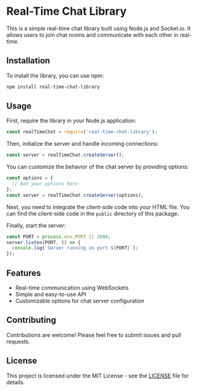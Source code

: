 # Real-Time Chat Library

This is a simple real-time chat library built using Node.js and Socket.io. It allows users to join chat rooms and communicate with each other in real-time.

## Installation

To install the library, you can use npm:

```bash
npm install real-time-chat-library
```

## Usage

First, require the library in your Node.js application:

```javascript
const realTimeChat = require('real-time-chat-library');
```

Then, initialize the server and handle incoming connections:

```javascript
const server = realTimeChat.createServer();
```

You can customize the behavior of the chat server by providing options:

```javascript
const options = {
  // Add your options here
};
const server = realTimeChat.createServer(options);
```

Next, you need to integrate the client-side code into your HTML file. You can find the client-side code in the `public` directory of this package.

Finally, start the server:

```javascript
const PORT = process.env.PORT || 3000;
server.listen(PORT, () => {
  console.log(`Server running on port ${PORT}`);
});
```

## Features

- Real-time communication using WebSockets
- Simple and easy-to-use API
- Customizable options for chat server configuration

## Contributing

Contributions are welcome! Please feel free to submit issues and pull requests.

## License

This project is licensed under the MIT License - see the [LICENSE](LICENSE) file for details.
